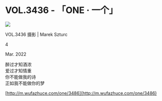 # VOL.3436 - 「ONE · 一个」
![](http://image.wufazhuce.com/FtBjRiRyeF48RhrAdBwS1-fZCLxx)

VOL.3436 摄影 | Marek Szturc

4

Mar. 2022

醉过才知酒浓  
爱过才知情重  
你不能做我的诗  
正如我不能做你的梦

 [http://m.wufazhuce.com/one/3486](http://m.wufazhuce.com/one/3486)

